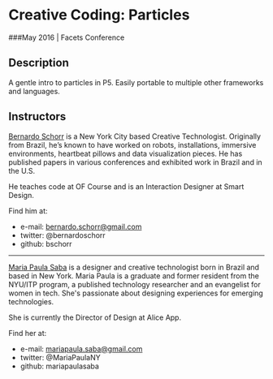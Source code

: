 # Creative Coding: Particles
###May 2016 | Facets Conference

## Description

A gentle intro to particles in P5. Easily portable to multiple other frameworks and languages.

## Instructors

[Bernardo Schorr](http://www.bernardoschorr.com/) is a New York City based Creative Technologist. Originally from Brazil, he’s known to have worked on robots, installations, immersive environments, heartbeat pillows and data visualization pieces. He has published papers in various conferences and exhibited work in Brazil and in the U.S.

He teaches code at OF Course and is an Interaction Designer at Smart Design.

Find him at:

- e-mail: bernardo.schorr@gmail.com
- twitter: @bernardoschorr
- github: bschorr

--------

[Maria Paula Saba](http://www.mariapaulasaba.com/) is a designer and creative technologist born in Brazil and based in New York. Maria Paula is a graduate and former resident from the NYU/ITP program, a published technology researcher and an evangelist for women in tech. She's passionate about designing experiences for emerging technologies.

She is currently the Director of Design at Alice App.

Find her at:

- e-mail: mariapaula.saba@gmail.com
- twitter: @MariaPaulaNY
- github: mariapaulasaba